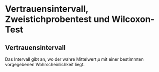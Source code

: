 # Vertrauensintervall, Zweistichprobentest und Wilcoxon-Test

## Vertrauensintervall

Das Intervall gibt an, wo der wahre Mittelwert $\mu$  mit einer bestimmten vorgegebenen Wahrscheinlichkeit liegt.
